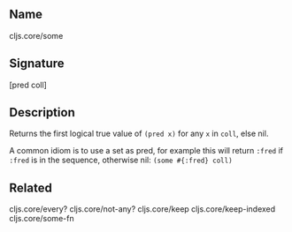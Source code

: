 ## Name
cljs.core/some

## Signature
[pred coll]

## Description

Returns the first logical true value of `(pred x)` for any `x` in `coll`, else
nil.

A common idiom is to use a set as pred, for example this will return `:fred` if
`:fred` is in the sequence, otherwise nil: `(some #{:fred} coll)`

## Related
cljs.core/every?
cljs.core/not-any?
cljs.core/keep
cljs.core/keep-indexed
cljs.core/some-fn
